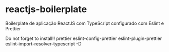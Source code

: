 # reactjs-boilerplate
Boilerplate de aplicação ReactJS com TypeScript configurado com Eslint e Prettier

Do not forget to install!!
prettier eslint-config-prettier eslint-plugin-prettier eslint-import-resolver-typescript -D 
